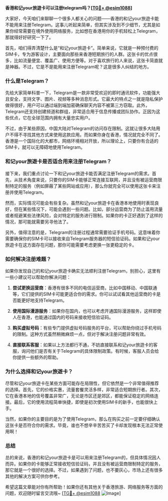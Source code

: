 **香港和记your旅遊卡可以注册telegram吗？[[TG💪+ @esim1088](https://t.me/s/esim1088)]**

大家好，今天咱们来聊聊一个很多人都关心的问题——香港的和记your旅遊卡能不能用来注册Telegram。这事儿听起来简单，但其实涉及到不少细节，尤其是如果你经常需要在境外使用网络服务，比如想在香港用你的手机轻松上Telegram，那就得好好研究一下了。

首先，咱们得弄清楚什么是“和记your旅遊卡”。简单来说，它就是一种预付费的SIM卡，专为游客设计，主要面向那些来香港短期旅行的人群。这张卡的优点很多，比如流量便宜、覆盖广、使用方便等。对于喜欢旅行的人来说，这张卡简直就是神器。不过，它是不是能用来注册Telegram呢？这是很多人纠结的地方。

### **什么是Telegram？**

先给大家简单科普一下，Telegram是一款非常受欢迎的即时通讯软件，功能强大且安全，支持文字、图片、视频等多种消息形式。它最大的特点之一就是隐私保护做得很好，用户可以通过端到端加密确保聊天内容不被第三方窃取。此外，Telegram还支持创建频道和群组，非常适合用于信息传播或团队协作。正因为这些优点，它在全球范围内拥有大量忠实用户。

不过，由于某些原因，中国大陆对Telegram的访问存在限制。这就让很多大陆用户不得不寻找其他方式来使用这款应用。而如果你身在香港，情况就完全不同了。香港是一个国际化的大都市，网络环境相对开放，所以理论上，只要你有合适的SIM卡，就可以无障碍地使用Telegram。

### **和记your旅遊卡是否适合用来注册Telegram？**

接下来，我们重点讨论一下和记your旅遊卡能否满足注册Telegram的需求。首先，从技术角度来说，只要你的SIM卡能够正常连接互联网，并且没有被运营商限制特定的服务（例如屏蔽了某些网站或应用），那么你就完全可以使用这张卡来注册并使用Telegram。

然而，实际情况可能会有些复杂。虽然和记your旅遊卡在香港本地使用时表现良好，但在某些情况下，可能会遇到一些问题。比如，部分运营商为了防止滥用流量或者规避某些法律风险，会对特定的服务进行限制。如果你的卡正好遇到了这样的情况，那可能就需要另寻他法了。

另外，值得注意的是，Telegram的注册过程通常需要验证手机号码。这意味着你需要确保你的SIM卡可以接收来自Telegram服务器的短信验证码。如果和记your旅遊卡在这方面存在问题，那你可能需要考虑更换一张更稳定的卡。

### **如何解决注册难题？**

如果你发现自己的和记your旅遊卡确实无法顺利注册Telegram，别担心，这里有一些小建议可以帮助你解决问题：

1. **尝试更换运营商**：香港有很多不同的电信运营商，比如中国移动、中国联通等，它们提供的SIM卡可能更适合你的需求。你可以试试看其他运营商的卡是否能更好地支持Telegram。

2. **使用国际漫游服务**：如果你在国内，也可以考虑开通国际漫游服务，这样即使人在香港，也能通过国内的号码来接收短信验证码。

3. **购买虚拟号码**：有些专门提供虚拟号码服务的平台，可以帮助你绕过手机号码的限制。这种方式虽然稍微麻烦一点，但对于解决注册问题非常有效。

4. **直接联系客服**：如果以上方法都行不通，不妨直接联系和记your旅遊卡的客服，询问他们是否有关于Telegram的具体限制政策。有时候，客服人员会给你提供一些额外的帮助。

### **为什么选择和记your旅遊卡？**

尽管和记your旅遊卡在某些方面可能存在局限性，但它依然是一个非常值得推荐的选择。首先，它的价格实惠，流量套餐灵活多样，非常适合短期旅行者。其次，它在香港本地的信号覆盖非常广，无论是市区还是郊区，都能保证稳定的网络连接。最后，它的使用流程简单快捷，即使是初次使用SIM卡的新手，也能很快上手。

当然，如果你的主要目的是为了使用Telegram，那么在购买之前一定要仔细确认这张卡是否符合你的需求。毕竟，谁也不想辛辛苦苦买了卡却发现根本无法正常使用啊！

### **总结**

总的来说，香港的和记your旅遊卡是可以用来注册Telegram的，但具体情况因人而异。如果你的卡能够正常接收短信验证码，并且没有被运营商限制特定的服务，那它就是一个很好的选择。不过，如果遇到了问题，也不要灰心，市场上还有很多其他的解决方案可供你参考。

希望这篇文章能对你有所帮助！如果你还有其他关于香港旅游、网络服务等方面的问题，欢迎随时留言交流哦~ [[TG💪+ @esim1088](https://t.me/s/esim1088) ![Image](https://i.postimg.cc/4NQfJmqS/Snipaste-2025-05-13-00-14-12.png)]